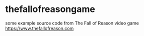# thefallofreasongame
some example source code from The Fall of Reason video game https://www.thefallofreason.com
